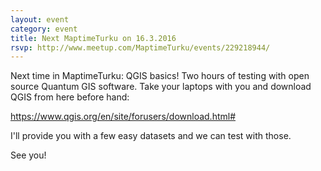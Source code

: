 ```yaml
---
layout: event
category: event
title: Next MaptimeTurku on 16.3.2016
rsvp: http://www.meetup.com/MaptimeTurku/events/229218944/
---
```


Next time in MaptimeTurku: QGIS basics! Two hours of testing with open source Quantum GIS software. Take your laptops with you and download QGIS from here before hand: 

https://www.qgis.org/en/site/forusers/download.html#  

I'll provide you with a few easy datasets and we can test with those.

See you!
